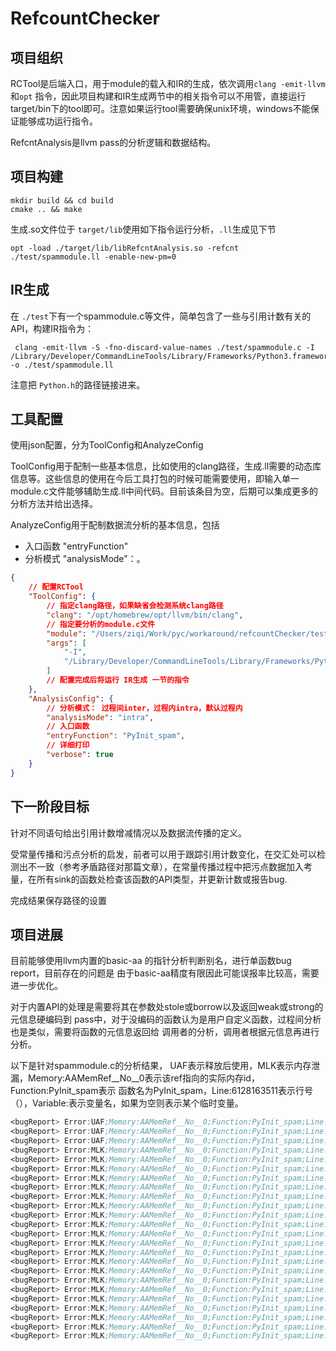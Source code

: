 # RefcountChecker

## 项目组织

RCTool是后端入口，用于module的载入和IR的生成，依次调用`clang -emit-llvm`和`opt`
指令，因此项目构建和IR生成两节中的相关指令可以不用管，直接运行target/bin下的tool即可。注意如果运行tool需要确保unix环境，windows不能保证能够成功运行指令。

RefcntAnalysis是llvm pass的分析逻辑和数据结构。

## 项目构建

```
mkdir build && cd build
cmake .. && make
```

生成.so文件位于 `target/lib`使用如下指令运行分析，`.ll`生成见下节

```
opt -load ./target/lib/libRefcntAnalysis.so -refcnt ./test/spammodule.ll -enable-new-pm=0
```

## IR生成

在 `./test`下有一个spammodule.c等文件，简单包含了一些与引用计数有关的API，构建IR指令为：

```shell
 clang -emit-llvm -S -fno-discard-value-names ./test/spammodule.c -I /Library/Developer/CommandLineTools/Library/Frameworks/Python3.framework/Versions/3.9/Headers -o ./test/spammodule.ll
```

注意把 `Python.h`的路径链接进来。

## 工具配置

使用json配置，分为ToolConfig和AnalyzeConfig

ToolConfig用于配制一些基本信息，比如使用的clang路径，生成.ll需要的动态库信息等。这些信息的使用在今后工具打包的时候可能需要使用，即输入单一module.c文件能够辅助生成.ll中间代码。目前该条目为空，后期可以集成更多的分析方法并给出选择。

AnalyzeConfig用于配制数据流分析的基本信息，包括

* 入口函数 "entryFunction"
* 分析模式 "analysisMode"：。

```json
{
  	// 配置RCTool
    "ToolConfig": {
      	// 指定clang路径，如果缺省会检测系统clang路径
        "clang": "/opt/homebrew/opt/llvm/bin/clang",
      	// 指定要分析的module.c文件
        "module": "/Users/ziqi/Work/pyc/workaround/refcountChecker/test/spammodule.c",
        "args": [
            "-I",
            "/Library/Developer/CommandLineTools/Library/Frameworks/Python3.framework/Versions/3.9/Headers"
        ]
      	// 配置完成后将运行 IR生成 一节的指令
    },
    "AnalysisConfig": {
      	// 分析模式： 过程间inter，过程内intra，默认过程内
        "analysisMode": "intra",
      	// 入口函数
        "entryFunction": "PyInit_spam",
        // 详细打印
        "verbose": true
    }
}
```

## 下一阶段目标

针对不同语句给出引用计数增减情况以及数据流传播的定义。

受常量传播和污点分析的启发，前者可以用于跟踪引用计数变化，在交汇处可以检测出不一致（参考矛盾路径对那篇文章），在常量传播过程中把污点数据加入考量，在所有sink的函数处检查该函数的API类型，并更新计数或报告bug.

完成结果保存路径的设置

## 项目进展

目前能够使用llvm内置的basic-aa 的指针分析判断别名，进行单函数bug report，目前存在的问题是
由于basic-aa精度有限因此可能误报率比较高，需要进一步优化。

对于内置API的处理是需要将其在参数处stole或borrow以及返回weak或strong的元信息硬编码到
pass中，对于没编码的函数认为是用户自定义函数，过程间分析也是类似，需要将函数的元信息返回给
调用者的分析，调用者根据元信息再进行分析。

以下是针对spammodule.c的分析结果，
UAF表示释放后使用，MLK表示内存泄漏，Memory:AAMemRef__No__0表示该ref指向的实际内存id，Function:PyInit_spam表示
函数名为PyInit_spam，Line:6128163511表示行号（），Variable:表示变量名，如果为空则表示某个临时变量。

```asm
<bugReport> Error:UAF;Memory:AAMemRef__No__0;Function:PyInit_spam;Line:6128163511;Variable:;
<bugReport> Error:UAF;Memory:AAMemRef__No__0;Function:PyInit_spam;Line:6128163511;Variable:;
<bugReport> Error:UAF;Memory:AAMemRef__No__0;Function:PyInit_spam;Line:6128163511;Variable:;
<bugReport> Error:MLK;Memory:AAMemRef__No__0;Function:PyInit_spam;Line:0;Variable:;
<bugReport> Error:MLK;Memory:AAMemRef__No__0;Function:PyInit_spam;Line:0;Variable:;
<bugReport> Error:MLK;Memory:AAMemRef__No__0;Function:PyInit_spam;Line:0;Variable:;
<bugReport> Error:MLK;Memory:AAMemRef__No__0;Function:PyInit_spam;Line:0;Variable:;
<bugReport> Error:MLK;Memory:AAMemRef__No__0;Function:PyInit_spam;Line:0;Variable:Spam_Error;
<bugReport> Error:MLK;Memory:AAMemRef__No__0;Function:PyInit_spam;Line:0;Variable:call;
<bugReport> Error:MLK;Memory:AAMemRef__No__0;Function:PyInit_spam;Line:0;Variable:call1;
<bugReport> Error:MLK;Memory:AAMemRef__No__0;Function:PyInit_spam;Line:0;Variable:;
<bugReport> Error:MLK;Memory:AAMemRef__No__0;Function:PyInit_spam;Line:0;Variable:;
<bugReport> Error:MLK;Memory:AAMemRef__No__0;Function:PyInit_spam;Line:0;Variable:;
<bugReport> Error:MLK;Memory:AAMemRef__No__0;Function:PyInit_spam;Line:0;Variable:;
<bugReport> Error:MLK;Memory:AAMemRef__No__0;Function:PyInit_spam;Line:0;Variable:Spam_Error;
<bugReport> Error:MLK;Memory:AAMemRef__No__0;Function:PyInit_spam;Line:0;Variable:call;
<bugReport> Error:MLK;Memory:AAMemRef__No__0;Function:PyInit_spam;Line:0;Variable:call1;
<bugReport> Error:MLK;Memory:AAMemRef__No__0;Function:PyInit_spam;Line:0;Variable:;
<bugReport> Error:MLK;Memory:AAMemRef__No__0;Function:PyInit_spam;Line:0;Variable:;
<bugReport> Error:MLK;Memory:AAMemRef__No__0;Function:PyInit_spam;Line:0;Variable:;
<bugReport> Error:MLK;Memory:AAMemRef__No__0;Function:PyInit_spam;Line:0;Variable:;
<bugReport> Error:MLK;Memory:AAMemRef__No__0;Function:PyInit_spam;Line:0;Variable:Spam_Error;
<bugReport> Error:MLK;Memory:AAMemRef__No__0;Function:PyInit_spam;Line:0;Variable:call;
<bugReport> Error:MLK;Memory:AAMemRef__No__0;Function:PyInit_spam;Line:0;Variable:call1;

```



